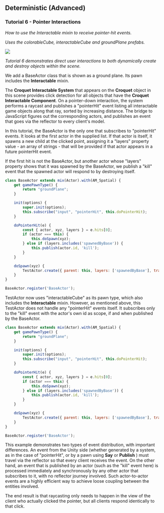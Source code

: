 ## Deterministic (Advanced)
### Tutorial 6 - Pointer Interactions
*How to use the Interactable mixin to receive pointer-hit events.*

*Uses the colorableCube, interactableCube and groundPlane prefabs.*

![](images/image15.gif)

*Tutorial 6 demonstrates direct user interactions to both dynamically create and destroy objects within the scene.*

We add a BaseActor class that is shown as a ground plane. Its pawn includes the **Interactable** mixin.

The **Croquet Interactable System** that appears on the **Croquet** object in this scene provides click detection for all objects that have the **Croquet Interactable Component**. On a pointer-down interaction, the system performs a raycast and publishes a "pointerHit" event listing all interactable game objects along that ray, sorted by increasing distance. The bridge to JavaScript figures out the corresponding actors, and publishes an event that goes via the reflector to every client's model.

In this tutorial, the BaseActor is the only one that subscribes to "pointerHit" events. It looks at the first actor in the supplied list. If that actor is itself, it spawns a new child at the clicked point, assigning it a "layers" property value - an array of strings - that will be provided if that actor appears in a future pointerHit event.

If the first hit is not the BaseActor, but another actor whose "layers" property shows that it was spawned by the BaseActor, we publish a "kill" event that the spawned actor will respond to by destroying itself.

```js
class BaseActor extends mix(Actor).with(AM_Spatial) {
    get gamePawnType() {
        return "groundPlane";
    }

    init(options) {
        super.init(options);
        this.subscribe("input", "pointerHit", this.doPointerHit);
    }

    doPointerHit(e) {
        const { actor, xyz, layers } = e.hits[0];
        if (actor === this) {
            this.doSpawn(xyz);
        } else if (layers.includes('spawnedByBase')) {
            this.publish(actor.id, 'kill');
        }
    }

    doSpawn(xyz) {
        TestActor.create({ parent: this, layers: ['spawnedByBase'], translation: xyz });
    }
}

BaseActor.register('BaseActor');
```

TestActor now uses "interactableCube" as its pawn type, which also includes the **Interactable** mixin. However, as mentioned above, this TestActor does not handle any "pointerHit" events itself. It subscribes only to the "kill" event with the actor's own id as scope, if and when published by the BaseActor.

```js
class BaseActor extends mix(Actor).with(AM_Spatial) {
    get gamePawnType() {
        return "groundPlane";
    }

    init(options) {
        super.init(options);
        this.subscribe("input", "pointerHit", this.doPointerHit);
    }

    doPointerHit(e) {
        const { actor, xyz, layers } = e.hits[0];
        if (actor === this) {
            this.doSpawn(xyz);
        } else if (layers.includes('spawnedByBase')) {
            this.publish(actor.id, 'kill');
        }
    }

    doSpawn(xyz) {
        TestActor.create({ parent: this, layers: ['spawnedByBase'], translation: xyz });
    }
}

BaseActor.register('BaseActor');
```

This example demonstrates two types of event distribution, with important differences. An event from the Unity side (whether generated by a system, as in the case of "pointerHit", or by a pawn using **Say** or **Publish** ) must travel via the reflector so that every client receives the event. On the other hand, an event that is published by an actor (such as the "kill" event here) is processed immediately and synchronously by any other actor that subscribes to it, with no reflector journey involved. Such actor-to-actor events are a highly efficient way to achieve loose coupling between the entities involved.

The end result is that raycasting only needs to happen in the view of the client who actually clicked the pointer, but all clients respond identically to that click.